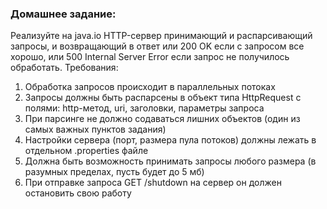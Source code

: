 ### Домашнее задание:
Реализуйте на java.io HTTP-сервер принимающий и распарсивающий запросы, и возвращающий в ответ или 200 OK если с запросом все хорошо, или 500 Internal Server Error если запрос не получилось обработать.
Требования:
1. Обработка запросов происходит в параллельных потоках
2. Запросы должны быть распарсены в объект типа HttpRequest с полями: http-метод, uri, заголовки, параметры запроса
3. При парсинге не должно содаваться лишних объектов (один из самых важных пунктов задания)
4. Настройки сервера (порт, размера пула потоков) должны лежать в отдельном .properties файле
5. Должна быть возможность принимать запросы любого размера (в разумных пределах, пусть будет до 5 мб)
6. При отправке запроса GET /shutdown на сервер он должен остановить свою работу